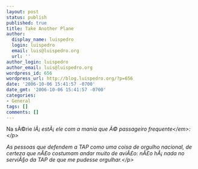 ```yaml
---
layout: post
status: publish
published: true
title: Take Another Plane
author:
  display_name: luispedro
  login: luispedro
  email: luis@luispedro.org
  url: ''
author_login: luispedro
author_email: luis@luispedro.org
wordpress_id: 656
wordpress_url: http://blog.luispedro.org/?p=656
date: '2006-10-06 15:41:57 -0700'
date_gmt: '2006-10-06 15:41:57 -0700'
categories:
- General
tags: []
comments: []
---
```

<p align="left">Na s&Atilde;&copy;rie <em>l&Atilde;&iexcl; est&Atilde;&iexcl; ele com a mania que &Atilde;&copy; passageiro frequente<&#47;em>:<br />
<&#47;p>
<p align="left">As pessoas que defendem a TAP como uma coisa de orgulho nacional, de certeza que n&Atilde;&pound;o costumam andar muito de avi&Atilde;&pound;o: n&Atilde;&pound;o h&Atilde;&iexcl; nada no servi&Atilde;&sect;o da TAP de que me pudesse orgulhar.<&#47;p></p>
